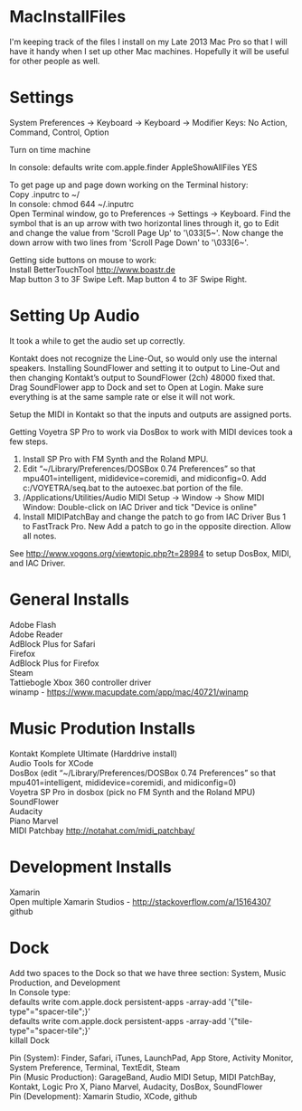 MacInstallFiles
===============

I'm keeping track of the files I install on my Late 2013 Mac Pro so that I will have it handy when I set up other Mac machines.  Hopefully it will be useful for other people as well.

Settings
========
System Preferences -> Keyboard -> Keyboard -> Modifier Keys: No Action, Command, Control, Option

Turn on time machine

In console: defaults write com.apple.finder AppleShowAllFiles YES

To get page up and page down working on the Terminal history:  
Copy .inputrc to ~/  
In console: chmod 644 ~/.inputrc  
Open Terminal window, go to Preferences -> Settings -> Keyboard.  Find the symbol that is an up arrow with two horizontal lines through it, go to Edit and change the value from 'Scroll Page Up' to '\033[5~'.  Now change the down arrow with two lines from 'Scroll Page Down' to '\033[6~'.  

Getting side buttons on mouse to work:  
Install BetterTouchTool http://www.boastr.de  
Map button 3 to 3F Swipe Left.  Map button 4 to 3F Swipe Right.	

Setting Up Audio
================
It took a while to get the audio set up correctly.  

Kontakt does not recognize the Line-Out, so would only use the internal speakers.  Installing SoundFlower and setting it to output to Line-Out and then changing Kontakt’s output to SoundFlower (2ch) 48000 fixed that.  Drag SoundFlower app to Dock and set to Open at Login.  Make sure everything is at the same sample rate or else it will not work. 

Setup the MIDI in Kontakt so that the inputs and outputs are assigned ports.  

Getting Voyetra SP Pro to work via DosBox to work with MIDI devices took a few steps.  
1. Install SP Pro with FM Synth and the Roland MPU.  
2. Edit “~/Library/Preferences/DOSBox 0.74 Preferences” so that mpu401=intelligent, mididevice=coremidi, and midiconfig=0.  Add c:/VOYETRA/seq.bat to the autoexec.bat portion of the file.  
3. /Applications/Utilities/Audio MIDI Setup -> Window -> Show MIDI Window: Double-click on IAC Driver and tick "Device is online"  
4. Install MIDIPatchBay and change the patch to go from IAC Driver Bus 1 to FastTrack Pro.    New Add a patch to go in the opposite direction.  Allow all notes.  

See http://www.vogons.org/viewtopic.php?t=28984 to setup DosBox, MIDI, and IAC Driver.  

General Installs
================
Adobe Flash  
Adobe Reader  
AdBlock Plus for Safari  
Firefox  
AdBlock Plus for Firefox  
Steam  
Tattiebogle Xbox 360 controller driver  
winamp - https://www.macupdate.com/app/mac/40721/winamp  

Music Prodution Installs
========================
Kontakt Komplete Ultimate (Harddrive install)  
Audio Tools for XCode  
DosBox (edit “~/Library/Preferences/DOSBox 0.74 Preferences” so that mpu401=intelligent, mididevice=coremidi, and midiconfig=0)  
Voyetra SP Pro in dosbox (pick no FM Synth and the Roland MPU)  
SoundFlower  
Audacity  
Piano Marvel  
MIDI Patchbay http://notahat.com/midi_patchbay/  

Development Installs
====================
Xamarin  
Open multiple Xamarin Studios - http://stackoverflow.com/a/15164307  
github  

Dock
====
Add two spaces to the Dock so that we have three section: System, Music Production, and Development  
In Console type:  
defaults write com.apple.dock persistent-apps -array-add '{"tile-type"="spacer-tile";}'  
defaults write com.apple.dock persistent-apps -array-add '{"tile-type"="spacer-tile";}'  
killall Dock  

Pin (System): Finder, Safari, iTunes, LaunchPad, App Store, Activity Monitor, System Preference, Terminal, TextEdit, Steam  
Pin (Music Production): GarageBand, Audio MIDI Setup, MIDI PatchBay, Kontakt, Logic Pro X, Piano Marvel, Audacity, DosBox, SoundFlower  
Pin (Development): Xamarin Studio, XCode, github  
